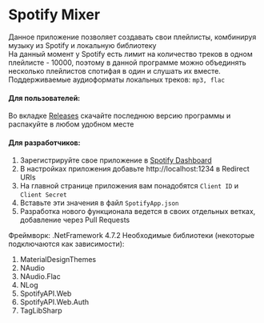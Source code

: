 # Spotify Mixer
 
 Данное приложение позволяет создавать свои плейлисты, комбинируя музыку из Spotify и локальную библиотеку  
 На данный момент у Spotify есть лимит на количество треков в одном плейлисте - 10000, поэтому в данной программе можно объединять несколько плейлистов спотифая в один и слушать их вместе.  
 Поддерживаемые аудиоформаты локальных треков: `mp3, flac`
#### Для пользователей:
Во вкладке [Releases](https://github.com/FreeeedomDive/SpotifyMixer/releases/tag/1.0) скачайте последнюю версию программы и распакуйте в любом удобном месте
#### Для разработчиков:
1. Зарегистрируйте свое приложение в [Spotify Dashboard](https://developer.spotify.com/dashboard/applications)
2. В настройках приложения добавьте http://localhost:1234 в Redirect URIs
3. На главной странице приложения вам понадобятся `Client ID` и `Client Secret`
4. Вставьте эти значения в файл `SpotifyApp.json`
5. Разработка нового функционала ведется в своих отдельных ветках, добавление через Pull Requests

Фреймворк: .NetFramework 4.7.2
Необходимые библиотеки (некоторые подключаются как зависимости):
1. MaterialDesignThemes
2. NAudio
3. NAudio.Flac
4. NLog
5. SpotifyAPI.Web
6. SpotifyAPI.Web.Auth
7. TagLibSharp